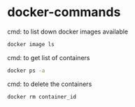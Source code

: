 # docker-commands
cmd: to list down docker images available
```bash 
docker image ls
```
cmd: to get list of containers
```bash 
docker ps -a
```
cmd: to delete the containers
```bash
docker rm container_id
```
